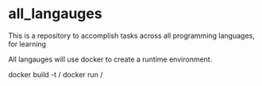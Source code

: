# all_langauges
This is a repository to accomplish tasks across all programming languages, for learning

All langauges will use docker to create a runtime environment.

docker build -t <root>/<identifier> <Dockerfile dir>
docker run <root>/<identifier>